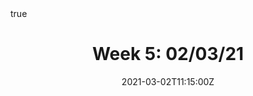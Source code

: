 ---
type: talk
title: "Week 5: 02/03/21"
event: Tutoring
draft: false

summary: "Non Linear Systems of ODEs"

# Talk start and end times.
date: "2021-03-02T11:15:00Z"
all_day: false

# Schedule page publish date (NOT talk date).
publishDate: "2017-01-01T00:00:00Z"

authors: [admin]
tags: [odes, dynamical systems]

# Is this a featured talk? (true/false)
featured: true

links:
- icon: image
  icon_pack: fas
  name: Notes png
  url: "/week5plan.png"
- icon: file-image
  icon_pack: fas
  name: Notes svg
  url: "/week5plan.svg"

# Enable math on this page?
math: true
---